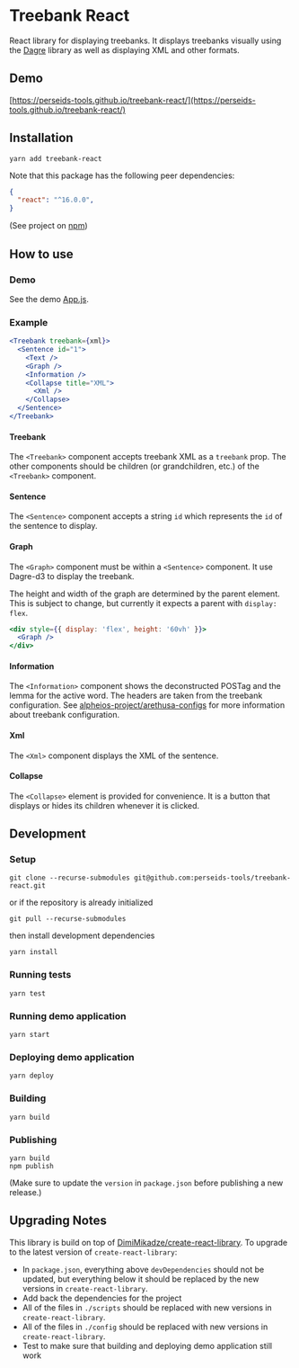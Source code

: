 # Treebank React

React library for displaying treebanks.
It displays treebanks visually using the [Dagre](https://github.com/dagrejs/dagre) library
as well as displaying XML and other formats.

## Demo

[https://perseids-tools.github.io/treebank-react/](https://perseids-tools.github.io/treebank-react/)

## Installation

`yarn add treebank-react`

Note that this package has the following peer dependencies:

```json
{
  "react": "^16.0.0",
}
```

(See project on [npm](https://www.npmjs.com/package/treebank-react))

## How to use

### Demo

See the demo [App.js](/src/demo/App/App.js).

### Example

```jsx
<Treebank treebank={xml}>
  <Sentence id="1">
    <Text />
    <Graph />
    <Information />
    <Collapse title="XML">
      <Xml />
    </Collapse>
  </Sentence>
</Treebank>
```

#### Treebank

The `<Treebank>` component accepts treebank XML as a `treebank` prop.
The other components should be children (or grandchildren, etc.) of the `<Treebank>` component.

#### Sentence

The `<Sentence>` component accepts a string `id` which represents the `id` of the
sentence to display.

#### Graph

The `<Graph>` component must be within a `<Sentence>` component.
It use Dagre-d3 to display the treebank.

The height and width of the graph are determined by the parent element.
This is subject to change, but currently it expects a parent with `display: flex`.

```jsx
<div style={{ display: 'flex', height: '60vh' }}>
  <Graph />
</div>
```

#### Information

The `<Information>` component shows the deconstructed POSTag and the lemma for the active word.
The headers are taken from the treebank configuration.
See [alpheios-project/arethusa-configs](https://github.com/alpheios-project/arethusa-configs) for more information about treebank configuration.

#### Xml

The `<Xml>` component displays the XML of the sentence.

#### Collapse

The `<Collapse>` element is provided for convenience.
It is a button that displays or hides its children whenever it is clicked.

## Development

### Setup

```
git clone --recurse-submodules git@github.com:perseids-tools/treebank-react.git
```

or if the repository is already initialized

```
git pull --recurse-submodules
```

then install development dependencies

```
yarn install
```

### Running tests

`yarn test`

### Running demo application

`yarn start`

### Deploying demo application

`yarn deploy`

### Building

`yarn build`

### Publishing

```
yarn build
npm publish
```

(Make sure to update the `version` in `package.json` before publishing a new release.)

## Upgrading Notes

This library is build on top of [DimiMikadze/create-react-library](https://github.com/DimiMikadze/create-react-library).
To upgrade to the latest version of `create-react-library`:

* In `package.json`, everything above `devDependencies` should not be updated,
  but everything below it should be replaced by the new versions in `create-react-library`.
* Add back the dependencies for the project
* All of the files in `./scripts` should be replaced with new versions in `create-react-library`.
* All of the files in `./config` should be replaced with new versions in `create-react-library`.
* Test to make sure that building and deploying demo application still work
